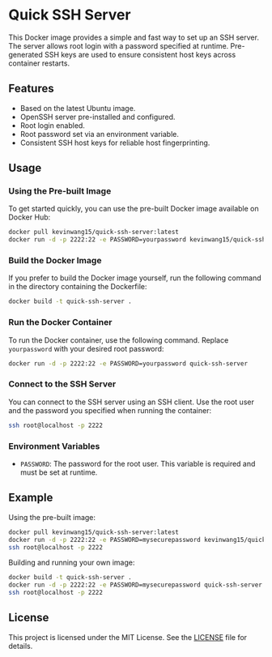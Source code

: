 # Quick SSH Server

This Docker image provides a simple and fast way to set up an SSH server. The server allows root login with a password specified at runtime. Pre-generated SSH keys are used to ensure consistent host keys across container restarts.

## Features

- Based on the latest Ubuntu image.
- OpenSSH server pre-installed and configured.
- Root login enabled.
- Root password set via an environment variable.
- Consistent SSH host keys for reliable host fingerprinting.

## Usage

### Using the Pre-built Image

To get started quickly, you can use the pre-built Docker image available on Docker Hub:

```sh
docker pull kevinwang15/quick-ssh-server:latest
docker run -d -p 2222:22 -e PASSWORD=yourpassword kevinwang15/quick-ssh-server:latest
```

### Build the Docker Image

If you prefer to build the Docker image yourself, run the following command in the directory containing the Dockerfile:

```sh
docker build -t quick-ssh-server .
```

### Run the Docker Container

To run the Docker container, use the following command. Replace `yourpassword` with your desired root password:

```sh
docker run -d -p 2222:22 -e PASSWORD=yourpassword quick-ssh-server
```

### Connect to the SSH Server

You can connect to the SSH server using an SSH client. Use the root user and the password you specified when running the container:

```sh
ssh root@localhost -p 2222
```

### Environment Variables

- `PASSWORD`: The password for the root user. This variable is required and must be set at runtime.

## Example

Using the pre-built image:

```sh
docker pull kevinwang15/quick-ssh-server:latest
docker run -d -p 2222:22 -e PASSWORD=mysecurepassword kevinwang15/quick-ssh-server:latest
ssh root@localhost -p 2222
```

Building and running your own image:

```sh
docker build -t quick-ssh-server .
docker run -d -p 2222:22 -e PASSWORD=mysecurepassword quick-ssh-server
ssh root@localhost -p 2222
```

## License

This project is licensed under the MIT License. See the [LICENSE](LICENSE) file for details.

